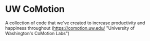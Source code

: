 # UW CoMotion

A collection of code that we've created to increase productivity and happiness throughout (https://comotion.uw.edu/ "University of Washington's CoMotion Labs")
